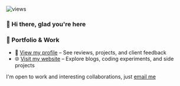 ![views](https://komarev.com/ghpvc/?username=bhpcv252&label=views&&style=flat-square&abbreviated=true)

### 👋 Hi there, glad you're here

### 📂 Portfolio & Work
- 🌟 [View my profile](https://www.fiverr.com/digiblankcanvas) – See reviews, projects, and client feedback  
- 🌐 [Visit my website](https://sonusfolio.com) – Explore blogs, coding experiments, and side projects

I'm open to work and interesting collaborations, just [email me](mailto:sayhellotosonu@gmail.com)
